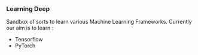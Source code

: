### Learning Deep
Sandbox of sorts to learn various Machine Learning Frameworks.
Currently our aim is to learn :
 * Tensorflow
 * PyTorch
